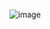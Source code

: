 ### 

![image](https://github.com/Sangwook123/Sangwook123/assets/113014331/5d7a8e2c-75b1-4c42-b68e-cb9caff50dee)
